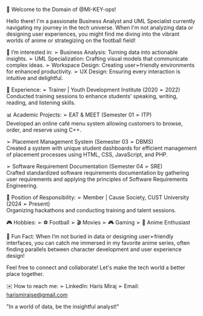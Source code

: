  🎉 Welcome to the Domain of @MI-KEY-ops!

Hello there! I'm a passionate Business Analyst and UML Specialist currently navigating my journey in the tech universe. When I'm not analyzing data or designing user experiences, you might find me diving into the vibrant worlds of anime or strategizing on the football field!

 🌌 I’m interested in:
➢ Business Analysis: Turning data into actionable insights.
➢ UML Specialization: Crafting visual models that communicate complex ideas.
➢ Workspace Design: Creating user➢friendly environments for enhanced productivity.
➢ UX Design: Ensuring every interaction is intuitive and delightful.


 💼 Experience: 
➢ Trainer | Youth Development Institute						    (2020 ➢ 2022)  
  Conducted training sessions to enhance students' speaking, writing, reading, and listening skills. 

 📊 Academic Projects:
➢ EAT & MEET						                                (Semester 01 ➢ ITP)  
  Developed an online café menu system allowing customers to browse, order, and reserve using C++.
  
➢ Placement Management System 						              (Semester 03 ➢ DBMS)  
  Created a system with unique student dashboards for efficient management of placement processes using HTML, CSS, JavaScript, and PHP.
  
➢ Software Requirement Documentation 					        (Semester 04 ➢ SRE)  
  Crafted standardized software requirements documentation by gathering user requirements and applying the principles of Software Requirements Engineering.

 🌟 Position of Responsibility:
➢ Member | Cause Society, CUST University 					    (2024 ➢ Present)  
  Organizing hackathons and conducting training and talent sessions.

 🎮 Hobbies:
➢ ⚽ Football
➢ 🎬 Movies
➢ 🎮 Gaming
➢ 🌟 Anime Enthusiast

 🌈 Fun Fact:
When I’m not buried in data or designing user➢friendly interfaces, you can catch me immersed in my favorite anime series, often finding parallels between character development and user experience design!

Feel free to connect and collaborate! Let's make the tech world a better place together. 

 ✉️ How to reach me:
➢ LinkedIn: Haris Miraj
➢ Email: harismirajse@gmail.com

 "In a world of data, be the insightful analyst!" 

